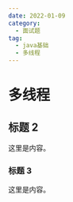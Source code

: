 ```yaml
---
date: 2022-01-09
category:
  - 面试题
tag:
  - java基础
  - 多线程
---
```


# 多线程

## 标题 2

这里是内容。

### 标题 3

这里是内容。
